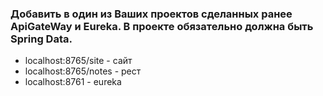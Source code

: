 ### Добавить в один из Ваших проектов сделанных ранее ApiGateWay и Eureka. В проекте обязательно должна быть Spring Data.

* localhost:8765/site - сайт
* localhost:8765/notes - рест
* localhost:8761 - eureka